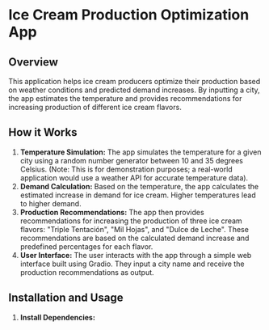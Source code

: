 # Ice Cream Production Optimization App

## Overview

This application helps ice cream producers optimize their production based on weather conditions and predicted demand increases. By inputting a city, the app estimates the temperature and provides recommendations for increasing production of different ice cream flavors.

## How it Works

1. **Temperature Simulation:** The app simulates the temperature for a given city using a random number generator between 10 and 35 degrees Celsius. (Note: This is for demonstration purposes; a real-world application would use a weather API for accurate temperature data).
2. **Demand Calculation:** Based on the temperature, the app calculates the estimated increase in demand for ice cream. Higher temperatures lead to higher demand.
3. **Production Recommendations:** The app then provides recommendations for increasing the production of three ice cream flavors: "Triple Tentación", "Mil Hojas", and "Dulce de Leche". These recommendations are based on the calculated demand increase and predefined percentages for each flavor.
4. **User Interface:** The user interacts with the app through a simple web interface built using Gradio. They input a city name and receive the production recommendations as output.


## Installation and Usage

1. **Install Dependencies:**
